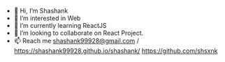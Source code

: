 - 👋 Hi, I’m Shashank
- 👀 I’m interested in Web 
- 🌱 I’m currently learning ReactJS
- 💞️ I’m looking to collaborate on React Project.
- 📫 Reach me shashank99928@gmail.com / https://shashank99928.github.io/shashank/  https://github.com/shsxnk


<!---
shashank99928/shashank99928 is a ✨ special ✨ repository because its `README.md` (this file) appears on your GitHub profile.
You can click the Preview link to take a look at your changes.
--->
